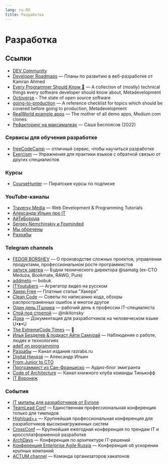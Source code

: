 ```yaml
---
lang: ru-RU 
title: Разработка
---
```

# Разработка

## Ссылки
- [DEV Community](https://dev.to/)
- [Developer Roadmaps](https://roadmap.sh/) — Планы по развитию в веб-разработке от Kamran Ahmed
- [Every Programmer Should Know 🤔]() — A collection of (mostly) technical things every software developer should know about, Metadevelopment
- [Octoverse](https://octoverse.github.com/) - The state of open source software
- [going-to-production](https://github.com/mtdvio/going-to-production) — A reference checklist for topics which should be covered before going to production, Metadevelopment
- [RealWorld example apps](https://github.com/gothinkster/realworld) — The mother of all demo apps, Medium.com clones
- [Рефакторинг на максималках](https://refactor-like-a-superhero.vercel.app/ru) — Саша Беспоясов (2022)

### Сервисы для обучения разработке
- [freeCodeCamp](https://www.freecodecamp.org/) — отличный сервис, чтобы научиться разработке
- [Exercism](https://exercism.org/) — Упражнения для практики языков с обратной связью от других специалистов

### Курсы
- [CourseHunter](https://coursehunter.net/) — Пиратские курсы по подписке

### YouTube-каналы
- [Traversy Media](https://www.youtube.com/c/TraversyMedia/videos) — Web Development & Programming Tutorials
- [Александр Ильин про IT](https://www.youtube.com/c/ilyin_it/videos)
- [АйТиБорода](https://youtube.com/c/ITBEARD)
- [Sergey Nemchinskiy и Foxminded](https://youtube.com/c/SergeyNemchinskiy)
- [Мы обречены](https://www.youtube.com/channel/UCUSbYJK87rpBUJ5KGQd7oHA)
- [Разрабы](https://www.youtube.com/channel/UC-h5nFU9Qzo72dFW-fC_lkQ)

### Telegram channels
- [FEDOR BORSHEV](https://t.me/pmdaily) — О производстве сложных проектов, управлении продуктами, профессиональном росте программистов
- [запуск завтра](https://t.me/ctodaily) — Будни технического директора @samatg (ex-CTO Meduza, Bookmate, RAWG, Pure)
- [addmeto](https://t.me/addmeto) — bobuk
- [ITYoutubers](https://t.me/ityoutubers) — Агрегатор видео на русском
- [Хакер Free](https://t.me/hacker_frei) — Платные статьи "Хакера"
- [Clean Code](https://t.me/codeclean) — Советы по написанию кода, обзоры распространенных ошибок и многое другое
- [Один день ITшника](https://t.me/one_IT_day) — рабочий день в профессии IT-специалиста
- [Стой под стрелой](https://t.me/nikitonsky_pub) — @nikitonsky
- [Дока](https://t.me/doka_guide) — Документация для разработчиков на человеческом языке U•ᴥ•U
- [The ExtremeCode Times](https://t.me/extremecode) — 🦆
- [Илья Безделев & подкаст Айти Самурай](https://t.me/ilyabezdelev_blog) — Наблюдения о работе, людях и технологиях
- [adelf on programming](https://t.me/adelf_on_programming)
- [Разрабы](https://t.me/rzrbs) — Канал издания razrabs.ru
- [Digital Ниндзя](https://t.me/digital_ninjaa) — Александр Ильин
- [From Junior to CTO](https://t.me/from_junior_to_senior)
- [Программист из Сан-Франциско](https://t.me/roman_estados_unidos) — Аудио-блог эмигранта
- [Code of Architecture](https://t.me/its_reading_club) — Канал книжного клуба команды Тинькофф
- [IT Воронеж](https://t.me/vrnit)

### События
- [IT митапы для разработчиков от Evrone](https://meetups.evrone.ru/)
- [TeamLead Conf](https://teamleadconf.ru/) — Единственная профессиональная конференция только для тимлидов
- [Highload++](https://highload.ru/) — Крупнейшая профессиональная конференция для разработчиков высоконагруженных систем
- [CrossConf](https://crossconf.com/) — Крупнейшая ежегодная конференция по трендам IT и кроссплатформенной разработке
- [ArchDays](https://archdays.ru/) — Конференция по архитектуре IT-решений
- [Конференция Enterprise Agile Russia](https://agileconf.ru/) — Конференция об ускорении крупных компаний
- [ACTUM channel](https://t.me/actumonline) — Команда организаторов хакатонов
